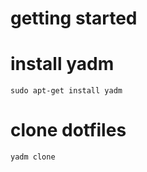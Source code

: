 # getting started

# install yadm
```
sudo apt-get install yadm
```

# clone dotfiles
```
yadm clone 
```

